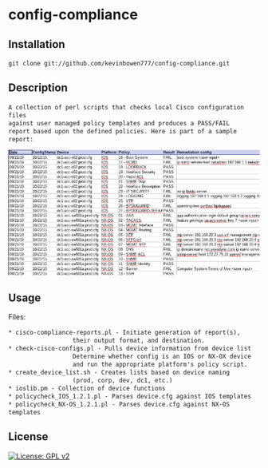 # config-compliance

## Installation #

    git clone git://github.com/kevinbowen777/config-compliance.git

## Description #

    A collection of perl scripts that checks local Cisco configuration files
	against user managed policy templates and produces a PASS/FAIL
	report based upon the defined policies. Here is part of a sample
	report:

![](images/config-compliance-report_sample.png)

## Usage #

Files:

    * cisco-compliance-reports.pl - Initiate generation of report(s),
	                  their output format, and destination.
	* check-cisco-configs.pl - Pulls device information from device list
			    	  Determine whether config is an IOS or NX-OX device
        		      and run the appropriate platform's policy script. 
	* create_device_list.sh - Creates lists based on device naming
	                  (prod, corp, dev, dc1, etc.)
	* ioslib.pm - Collection of device functions
	* policycheck_IOS_1.2.1.pl - Parses device.cfg against IOS templates
	* policycheck_NX-OS_1.2.1.pl - Parses device.cfg against NX-OS templates


## License
[![License: GPL v2](https://img.shields.io/badge/License-GPL%20v2-blue.svg)](https://www.gnu.org/licenses/old-licenses/gpl-2.0.en.html)
